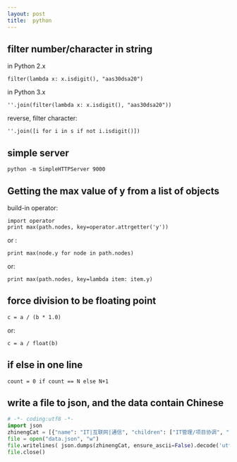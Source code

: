 ```yaml
---
layout: post
title:  python
---
```


## filter number/character in string

in Python 2.x

    filter(lambda x: x.isdigit(), "aas30dsa20")

in Python 3.x

    ''.join(filter(lambda x: x.isdigit(), "aas30dsa20"))
    
reverse, filter character:

    ''.join([i for i in s if not i.isdigit()])

## simple server

    python -m SimpleHTTPServer 9000
    
## Getting the max value of y from a list of objects
    
build-in operator:
    
    import operator
    print max(path.nodes, key=operator.attrgetter('y'))
    
or :

    print max(node.y for node in path.nodes)
    
or: 
    
    print max(path.nodes, key=lambda item: item.y)
    
## force division to be floating point 

    c = a / (b * 1.0)

or:

    c = a / float(b)
    
## if else in one line

    count = 0 if count == N else N+1

## write a file to json, and the data contain Chinese



```py
# -*- coding:utf8 -*-
import json
zhinengCat = [{"name": "IT|互联网|通信", "children": ["IT管理/项目协调", "IT管理/项目协调", "IT运维/技术支持", "IT质量管理/测试/配置管理", "产品", "电信/通信技术开发及应用", "软件/互联网开发/系统集成", "硬件开发", "运营"] }, {"name": "财务|人力资源|行政", "children": ["财务/审计/税务", "行政/后勤/文秘", "人力资源"] }, {"name": "采购|贸易|交通|物流", "children": ["采购/贸易", "交通运输服务", "物流/仓储"] }, {"name": "传媒|印刷|艺术|设计", "children": ["艺术/设计", "影视/媒体/出版/印刷"] }, {"name": "房产|建筑|物业管理", "children": ["房地产开发/经纪/中介", "土木/建筑/装修/市政工程", "物业管理"] }, {"name": "服务业", "children": ["安保", "保健/美容/美发/健身", "厨师", "服务", "管理", "护理", "旅游业务", "票务", "食品研发", "调度", "医生"] }, {"name": "金融", "children": ["保险开发", "保险业务", "风险管理", "核保", "拍卖", "投融资", "信贷", "信托", "银行业务", "证券业务"] }, {"name": "能源|环保|农业|科研", "children": ["畜牧", "公务员/事业单位/科研机构", "环境科学/环保", "能源/矿产/地质勘查", "饲料销售", "园艺"] }, {"name": "生产|制造", "children": ["电子/电器/半导体/仪器仪表", "服装设计", "化工", "机械设计/制造/维修", "技工/操作工", "汽车维护", "汽车销售", "汽车制造", "生产", "生产管理/运营", "传统销售", "医药推广", "医药研发"] }, {"name": "项目|质量|高级管理", "children": ["高级管理", "项目管理/项目协调", "质量管理/安全防护"] }, {"name": "销售|客服|市场", "children": ["公关/媒介", "广告", "会展", "客服/售前/售后技术支持", "市场", "销售管理", "销售行政/商务", "销售业务"] }, {"name": "咨询|法律|教育|翻译", "children": ["翻译（口译与笔译）", "教育/培训", "律师/法务/合规", "数据分析", "咨询"] } ]
file = open("data.json", "w")
file.writelines( json.dumps(zhinengCat, ensure_ascii=False).decode('utf-8').encode('utf-8')  )
file.close()
```


